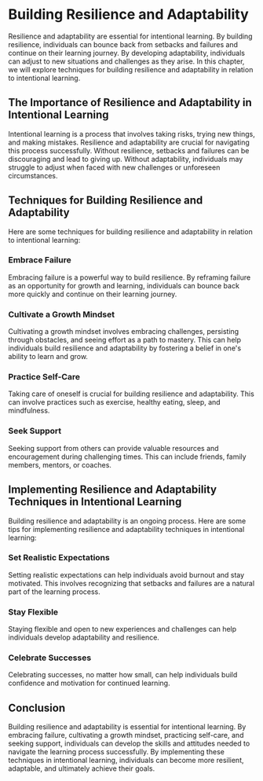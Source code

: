 Building Resilience and Adaptability
===============================================

Resilience and adaptability are essential for intentional learning. By building resilience, individuals can bounce back from setbacks and failures and continue on their learning journey. By developing adaptability, individuals can adjust to new situations and challenges as they arise. In this chapter, we will explore techniques for building resilience and adaptability in relation to intentional learning.

The Importance of Resilience and Adaptability in Intentional Learning
---------------------------------------------------------------------

Intentional learning is a process that involves taking risks, trying new things, and making mistakes. Resilience and adaptability are crucial for navigating this process successfully. Without resilience, setbacks and failures can be discouraging and lead to giving up. Without adaptability, individuals may struggle to adjust when faced with new challenges or unforeseen circumstances.

Techniques for Building Resilience and Adaptability
---------------------------------------------------

Here are some techniques for building resilience and adaptability in relation to intentional learning:

### Embrace Failure

Embracing failure is a powerful way to build resilience. By reframing failure as an opportunity for growth and learning, individuals can bounce back more quickly and continue on their learning journey.

### Cultivate a Growth Mindset

Cultivating a growth mindset involves embracing challenges, persisting through obstacles, and seeing effort as a path to mastery. This can help individuals build resilience and adaptability by fostering a belief in one's ability to learn and grow.

### Practice Self-Care

Taking care of oneself is crucial for building resilience and adaptability. This can involve practices such as exercise, healthy eating, sleep, and mindfulness.

### Seek Support

Seeking support from others can provide valuable resources and encouragement during challenging times. This can include friends, family members, mentors, or coaches.

Implementing Resilience and Adaptability Techniques in Intentional Learning
---------------------------------------------------------------------------

Building resilience and adaptability is an ongoing process. Here are some tips for implementing resilience and adaptability techniques in intentional learning:

### Set Realistic Expectations

Setting realistic expectations can help individuals avoid burnout and stay motivated. This involves recognizing that setbacks and failures are a natural part of the learning process.

### Stay Flexible

Staying flexible and open to new experiences and challenges can help individuals develop adaptability and resilience.

### Celebrate Successes

Celebrating successes, no matter how small, can help individuals build confidence and motivation for continued learning.

Conclusion
----------

Building resilience and adaptability is essential for intentional learning. By embracing failure, cultivating a growth mindset, practicing self-care, and seeking support, individuals can develop the skills and attitudes needed to navigate the learning process successfully. By implementing these techniques in intentional learning, individuals can become more resilient, adaptable, and ultimately achieve their goals.
